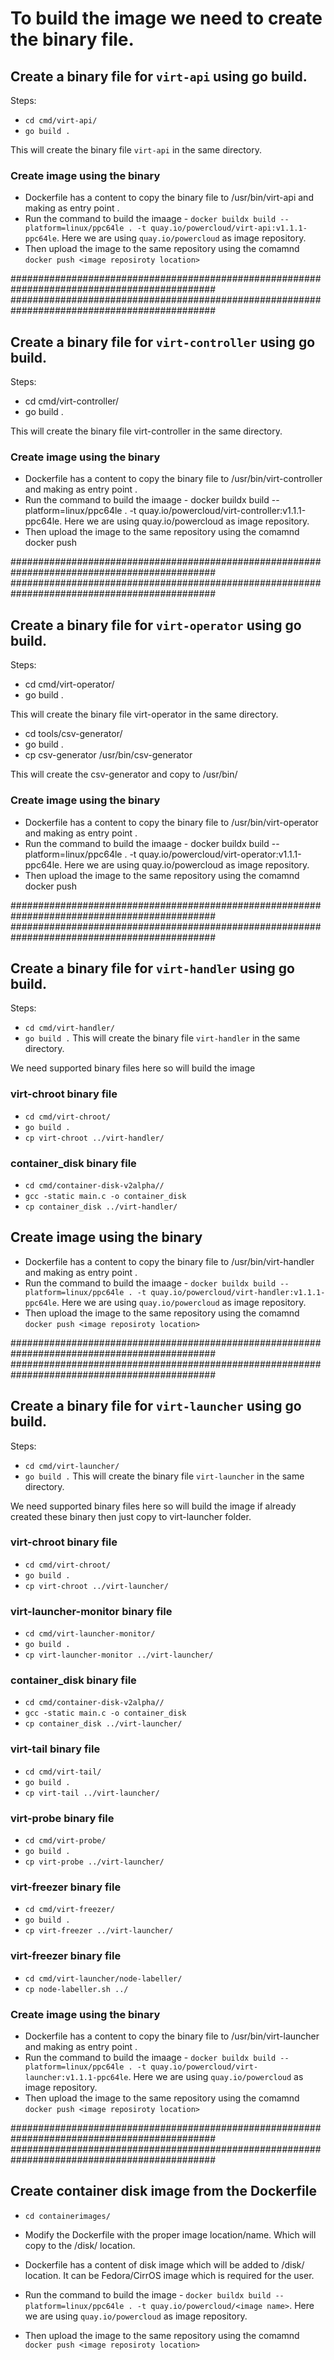# To build the image we need to create the binary file.

## Create a binary file for `virt-api` using go build.

Steps:
* `cd cmd/virt-api/`
* `go build .`

This will create the binary file `virt-api` in the same directory.

### Create image using the binary

* Dockerfile has a content to copy the binary file to /usr/bin/virt-api and making as entry point .
* Run the command to build the imaage - `docker buildx build --platform=linux/ppc64le . -t quay.io/powercloud/virt-api:v1.1.1-ppc64le`. Here we are using `quay.io/powercloud` as image repository.
* Then upload the image to the same repository using the comamnd `docker push <image reposiroty location>`

#############################################################################################
#############################################################################################

## Create a binary file for `virt-controller` using go build.

Steps:

* cd cmd/virt-controller/
* go build .

This will create the binary file virt-controller in the same directory.

### Create image using the binary

* Dockerfile has a content to copy the binary file to /usr/bin/virt-controller and making as entry point .
* Run the command to build the imaage - docker buildx build --platform=linux/ppc64le . -t quay.io/powercloud/virt-controller:v1.1.1-ppc64le. Here we are using quay.io/powercloud as image repository.
* Then upload the image to the same repository using the comamnd docker push <image reposiroty location>

#############################################################################################
#############################################################################################

## Create a binary file for `virt-operator` using go build.

Steps:

* cd cmd/virt-operator/
* go build .

This will create the binary file virt-operator in the same directory.

* cd tools/csv-generator/
* go build .
* cp csv-generator /usr/bin/csv-generator

This will create the csv-generator and copy to /usr/bin/

### Create image using the binary

* Dockerfile has a content to copy the binary file to /usr/bin/virt-operator and making as entry point .
* Run the command to build the imaage - docker buildx build --platform=linux/ppc64le . -t quay.io/powercloud/virt-operator:v1.1.1-ppc64le. Here we are using quay.io/powercloud as image repository.
* Then upload the image to the same repository using the comamnd docker push <image reposiroty location>

#############################################################################################
#############################################################################################

## Create a binary file for `virt-handler` using go build.

Steps:
* `cd cmd/virt-handler/`
* `go build .`
This will create the binary file `virt-handler` in the same directory.

We need supported binary files here so will build the image
### virt-chroot binary file
* `cd cmd/virt-chroot/`
* `go build .`
* `cp virt-chroot ../virt-handler/`

### container_disk binary file
* `cd cmd/container-disk-v2alpha//`
* `gcc -static main.c -o container_disk`
* `cp container_disk ../virt-handler/`


## Create image using the binary

* Dockerfile has a content to copy the binary file to /usr/bin/virt-handler and making as entry point .
* Run the command to build the imaage - `docker buildx build --platform=linux/ppc64le . -t quay.io/powercloud/virt-handler:v1.1.1-ppc64le`. Here we are using `quay.io/powercloud` as image repository.
* Then upload the image to the same repository using the comamnd `docker push <image reposiroty location>`

#############################################################################################
#############################################################################################

## Create a binary file for `virt-launcher` using go build.

Steps:
* `cd cmd/virt-launcher/`
* `go build .`
This will create the binary file `virt-launcher` in the same directory.

We need supported binary files here so will build the image if already created these binary then just copy to virt-launcher folder.
### virt-chroot binary file
* `cd cmd/virt-chroot/`
* `go build .`
* `cp virt-chroot ../virt-launcher/`

### virt-launcher-monitor binary file
* `cd cmd/virt-launcher-monitor/`
* `go build .`
* `cp virt-launcher-monitor ../virt-launcher/`

### container_disk binary file
* `cd cmd/container-disk-v2alpha//`
* `gcc -static main.c -o container_disk`
* `cp container_disk ../virt-launcher/`

### virt-tail binary file
* `cd cmd/virt-tail/`
* `go build .`
* `cp virt-tail ../virt-launcher/`

### virt-probe binary file
* `cd cmd/virt-probe/`
* `go build .`
* `cp virt-probe ../virt-launcher/`

### virt-freezer binary file
* `cd cmd/virt-freezer/`
* `go build .`
* `cp virt-freezer ../virt-launcher/`

### virt-freezer binary file
* `cd cmd/virt-launcher/node-labeller/`
* `cp node-labeller.sh ../`

### Create image using the binary

* Dockerfile has a content to copy the binary file to /usr/bin/virt-launcher and making as entry point .
* Run the command to build the imaage - `docker buildx build --platform=linux/ppc64le . -t quay.io/powercloud/virt-launcher:v1.1.1-ppc64le`. Here we are using `quay.io/powercloud` as image repository.
* Then upload the image to the same repository using the comamnd `docker push <image reposiroty location>`


#############################################################################################
#############################################################################################

## Create container disk image from the Dockerfile

* `cd containerimages/`
* Modify the Dockerfile with the proper image location/name. Which will copy to the /disk/ location.

* Dockerfile has a content of disk image which will be added to /disk/ location. It can be Fedora/CirrOS image which is required for the user. 
* Run the command to build the image - `docker buildx build --platform=linux/ppc64le . -t quay.io/powercloud/<image name>`. Here we are using `quay.io/powercloud` as image repository.
* Then upload the image to the same repository using the comamnd `docker push <image reposiroty location>`

